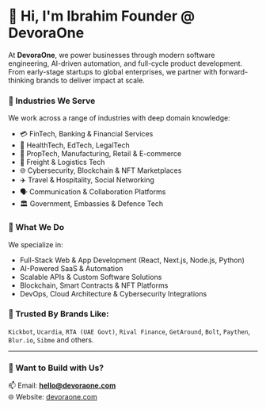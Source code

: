 # 👋 Hi, I'm Ibrahim Founder @ DevoraOne

At **DevoraOne**, we power businesses through modern software engineering, AI-driven automation, and full-cycle product development. From early-stage startups to global enterprises, we partner with forward-thinking brands to deliver impact at scale.

### 💼 Industries We Serve
We work across a range of industries with deep domain knowledge:
- 💳 FinTech, Banking & Financial Services
- 🧬 HealthTech, EdTech, LegalTech
- 🏢 PropTech, Manufacturing, Retail & E-commerce
- 🚚 Freight & Logistics Tech
- 🌐 Cybersecurity, Blockchain & NFT Marketplaces
- ✈️ Travel & Hospitality, Social Networking
- 🗣️ Communication & Collaboration Platforms
- 🏛️ Government, Embassies & Defence Tech

### 🔧 What We Do
We specialize in:
- Full-Stack Web & App Development (React, Next.js, Node.js, Python)
- AI-Powered SaaS & Automation
- Scalable APIs & Custom Software Solutions
- Blockchain, Smart Contracts & NFT Platforms
- DevOps, Cloud Architecture & Cybersecurity Integrations

### 🧠 Trusted By Brands Like:
`Kickbot`, `Ucardia`, `RTA (UAE Govt)`, `Rival Finance`, `GetAround`, `Bolt`, `Paythen`, `Blur.io`, `Sibme` and others.

---

### 🚀 Want to Build with Us?
📫 Email: **hello@devoraone.com**  
🌐 Website: [devoraone.com](https://www.devoraone.com)

